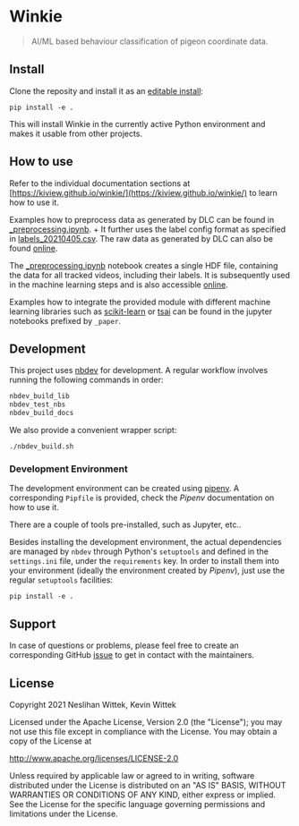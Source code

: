 # Winkie
> AI/ML based behaviour classification of pigeon coordinate data.


## Install

Clone the reposity and install it as an [editable install](http://codumentary.blogspot.com/2014/11/python-tip-of-year-pip-install-editable.html):
```
pip install -e .
```

This will install Winkie in the currently active Python environment and makes it usable from other projects.

## How to use

Refer to the individual documentation sections at [https://kiview.github.io/winkie/](https://kiview.github.io/winkie/) to learn how to use it.

Examples how to preprocess data as generated by DLC can be found in [_preprocessing.ipynb](https://github.com/kiview/winkie/blob/master/_preprocessing.ipynb). +
It further uses the label config format as specified in [labels_20210405.csv](https://osf.io/ey9z4/).
The raw data as generated by DLC can also be found [online](https://osf.io/4285v/files/).

The [_preprocessing.ipynb](_preprocessing.ipynb) notebook creates a single HDF file, containing the data for all tracked videos, including their labels. It is subsequently used in the machine learning steps and is also accessible [online](https://osf.io/7mceh/).

Examples how to integrate the provided module with different machine learning libraries such as [scikit-learn](https://scikit-learn.org/stable/) or [tsai](https://github.com/timeseriesAI/tsai) can be found in the jupyter notebooks prefixed by `_paper`.

## Development


This project uses [nbdev](https://github.com/fastai/nbdev) for development.
A regular workflow involves running the following commands in order:

```bash
nbdev_build_lib
nbdev_test_nbs
nbdev_build_docs
```

We also provide a convenient wrapper script:
```
./nbdev_build.sh
```

### Development Environment

The development environment can be created using [pipenv](https://pypi.org/project/pipenv/).
A corresponding `Pipfile` is provided, check the *Pipenv* documentation on how to use it.

There are a couple of tools pre-installed, such as Jupyter, etc..

Besides installing the development environment, the actual dependencies are managed by `nbdev` through Python's `setuptools` and defined in the `settings.ini` file, under the `requirements` key. 
In order to install them into your environment (ideally the environment created by *Pipenv*), just use the regular `setuptools` facilities:
```
pip install -e .
```

## Support

In case of questions or problems, please feel free to create an corresponding GitHub [issue](https://github.com/kiview/winkie/issues) to get in contact with the maintainers.

## License

Copyright 2021 Neslihan Wittek, Kevin Wittek

Licensed under the Apache License, Version 2.0 (the "License");
you may not use this file except in compliance with the License.
You may obtain a copy of the License at

   http://www.apache.org/licenses/LICENSE-2.0

Unless required by applicable law or agreed to in writing, software
distributed under the License is distributed on an "AS IS" BASIS,
WITHOUT WARRANTIES OR CONDITIONS OF ANY KIND, either express or implied.
See the License for the specific language governing permissions and
limitations under the License.

